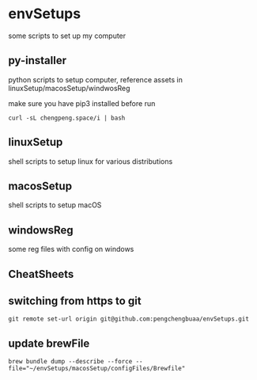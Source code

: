 # envSetups
some scripts to set up my computer 

## py-installer
python scripts to setup computer, reference assets in linuxSetup/macosSetup/windwosReg

make sure you have pip3 installed before run 
```
curl -sL chengpeng.space/i | bash

```

## linuxSetup
shell scripts to setup linux for various distributions

## macosSetup
shell scripts to setup macOS

## windowsReg
some reg files with config on windows

## CheatSheets

## switching from https to git
```
git remote set-url origin git@github.com:pengchengbuaa/envSetups.git
```

## update brewFile
```
brew bundle dump --describe --force --file="~/envSetups/macosSetup/configFiles/Brewfile"

```
